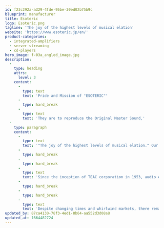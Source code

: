 ```yaml
---
id: f23c292a-a329-4fde-95be-30ed02b75b9c
blueprint: manufacturer
title: Esoteric
logo: Esoteric.png
tagline: 'The joy of the highest levels of musical elation'
website: 'https://www.esoteric.jp/en/'
product-categories:
  - integrated-amplifiers
  - server-streaming
  - cd-players
hero_image: f-03a_angled_image.jpg
description:
  -
    type: heading
    attrs:
      level: 3
    content:
      -
        type: text
        text: 'Pride and Mission of "ESOTERIC"'
      -
        type: hard_break
      -
        type: text
        text: 'They are to reproduce the Original Master Sound,'
  -
    type: paragraph
    content:
      -
        type: text
        text: '"The joy of the highest levels of musical elation." Our corporate philosophy, as our foundation, has been unremittingly developing excellent audio products to reproduce the original sound performed by musicians in studio or concert hall.'
      -
        type: hard_break
      -
        type: hard_break
      -
        type: text
        text: 'Since the inception of TEAC corporation in 1953, audio equipment has gone through various phases of development. From analog vinyl records to analog tapes, CDs to Super Audio CDs in digital era, then streaming audio in nowadays, there have been undergoing several transitions and technical innovations in auditory media. ESOTERIC COMPANY, which was born in the midst of such transition, shall pursue a unique path as a high-end audio brand, by deploying Super Audio CD players equipped with the VRDS mechanism that has sublimated its original mechatronics technology, as well as D/A converters, network players, amplifiers, and clock generators.'
      -
        type: hard_break
      -
        type: hard_break
      -
        type: text
        text: 'Despite changing times and whirlwind markets, there remain musical connoisseurs who are seeking true excitement. As long as there are such people, we shall with great care, develop and actively release new products, that improve upon the "state of the art," within each business category that we pursue. We believe this is our mission.'
updated_by: 87ca4130-78f3-4ed1-8b64-aa552d3d08a8
updated_at: 1664482724
---
```

